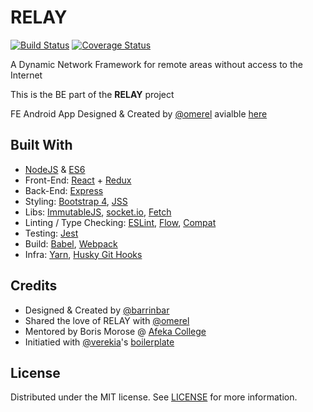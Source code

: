 # RELAY

[![Build Status](https://img.shields.io/travis/barrinbar/RELAY.svg?style=flat-square)](https://travis-ci.org/barrinbar/RELAY)
[![Coverage Status](https://img.shields.io/coveralls/barrinbar/RELAY.svg?style=flat-square)](https://coveralls.io/github/barrinbar/RELAY?branch=master)

A Dynamic Network Framework for remote areas without access to the Internet

This is the BE part of the **RELAY** project

FE Android App Designed & Created by [@omerel](https://twitter.com/omerel) avialble [here](https://github.com/omerel/RELAY)

## Built With

* [NodeJS](https://nodejs.org/) & [ES6](http://es6-features.org/)
* Front-End: [React](https://facebook.github.io/react/) + [Redux](http://redux.js.org)
* Back-End: [Express](https://expressjs.com)
* Styling: [Bootstrap 4](https://v4-alpha.getbootstrap.com), [JSS](http://cssinjs.org/)
* Libs: [ImmutableJS](https://facebook.github.io/immutable-js/), [socket.io](https://github.com/socketio/socket.io), [Fetch](https://developer.mozilla.org/en-US/docs/Web/API/Fetch_API/Using_Fetch)
* Linting / Type Checking: [ESLint](http://eslint.org/), [Flow](https://flowtype.org/), [Compat](https://github.com/amilajack/eslint-plugin-compat)
* Testing: [Jest](https://facebook.github.io/jest/)
* Build: [Babel](https://babeljs.io/), [Webpack](https://webpack.js.org/)
* Infra: [Yarn](https://yarnpkg.com/), [Husky Git Hooks](https://github.com/typicode/husky)

## Credits

* Designed & Created by [@barrinbar](https://twitter.com/barrinbar)
* Shared the love of RELAY with [@omerel](https://twitter.com/omerel)
* Mentored by Boris Morose @ [Afeka College](http://english.afeka.ac.il)
* Initiatied with [@verekia](https://github.com/verekia/)'s [boilerplate](https://github.com/verekia/js-stack-from-scratch/releases)

## License

Distributed under the MIT license. See [LICENSE](LICENSE) for more information.